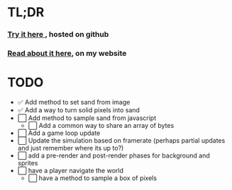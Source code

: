 # TL;DR

### [Try it here ](https://madcoretom.github.io/sand-wasm/), hosted on github

### [Read about it here](https://madcoretom.com/p/wasm/index.html), on my website

# TODO

* ✅ Add method to set sand from image 
* ✅ Add a way to turn solid pixels into sand
* ⬜ Add method to sample sand from javascript
    * ⬜ Add a common way to share an array of bytes
* ⬜ Add a game loop update
* ⬜ Update the simulation based on framerate (perhaps partial updates and just remember where its up to?)
* ⬜ add a pre-render and post-render phases for background and sprites
* ⬜ have a player navigate the world
    * ⬜ have a method to sample a box of pixels